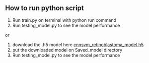 ## How to run python script
1. Run train.py on terminal with python run command
2. Run testing_model.py to see the model performance

or
1. download the .h5 model here [cnnsvm_retinoblastoma_model.h5](https://drive.google.com/drive/folders/16ftziIk6NGsObymuaNIBGwzf99UA-Uan?usp=share_link)
2. put the downloaded model on Saved_model directory
3. Run testing_model.py to see the model performance
